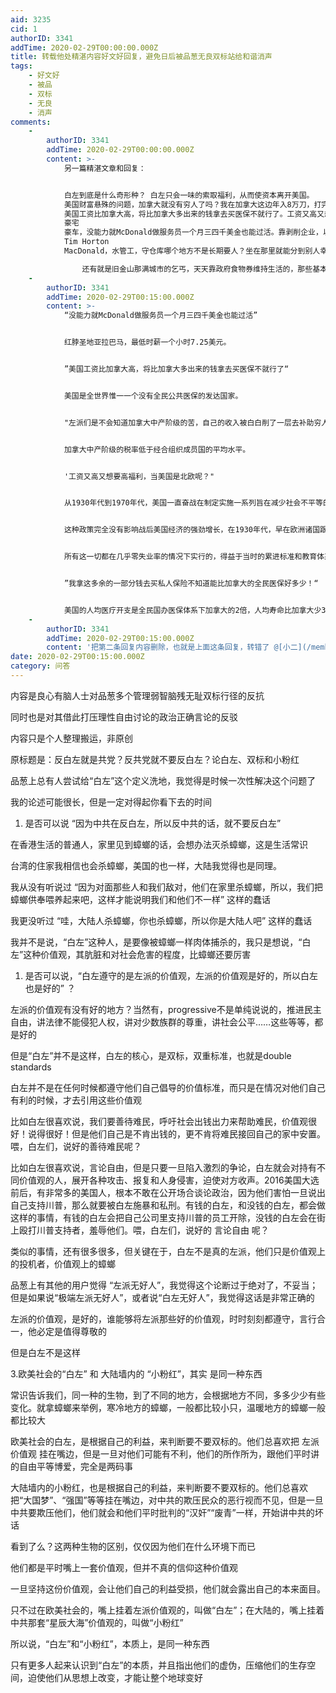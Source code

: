 ```yaml
---
aid: 3235
cid: 1
authorID: 3341
addTime: 2020-02-29T00:00:00.000Z
title: 转载他处精湛内容好文好回复，避免日后被品葱无良双标站给和谐消声
tags:
    - 好文好
    - 被品
    - 双标
    - 无良
    - 消声
comments:
    -
        authorID: 3341
        addTime: 2020-02-29T00:00:00.000Z
        content: >-
            另一篇精湛文章和回复：


            白左到底是什么奇形种？ 白左只会一味的索取福利，从而使资本离开美国。
            美国财富悬殊的问题，加拿大就没有穷人了吗？我在加拿大这边年入8万刀，打完税就6万五左右，而我的职业去到美国可以拿10万美金一年，税还比加拿大低，我拿这多余的一部分钱去买私人保险不知道能比加拿大的全民医保好多少！
            美国工资比加拿大高，将比加拿大多出来的钱拿去买医保不就行了。工资又高又想要高福利，当美国是北欧呢？美国这种社会就是适合人去闯的，你有能力就高薪
            豪宅
            豪车，没能力就McDonald做服务员一个月三四千美金也能过活。靠剥削企业，以为企业就不会走吗？左派们是不会知道加拿大中产阶级的苦，自己的收入被白白削了一层去补助穷人甚至是乞丐。homeless自己不会去找工作？Starbucks
            Tim Horton
            MacDonald，水管工，守仓库哪个地方不是长期要人？坐在那里就能分到别人幸苦赚来的钱，要点脸好吗？说没有天赋，不会去做工人？加拿大工人都轻轻松松五六千加币，美国更不止吧？

                还有就是旧金山那满城市的乞丐，天天靠政府食物券维持生活的，那些基本都是白左吧？不找工作，当纳税人的寄生虫？当白左上台之后这种人只会越来越多。没有任何社会责任感和廉耻心，跟墙内脑残小粉红有什么区别？
    -
        authorID: 3341
        addTime: 2020-02-29T00:15:00.000Z
        content: >-
            “没能力就McDonald做服务员一个月三四千美金也能过活”


            红脖圣地亚拉巴马，最低时薪一个小时7.25美元。


            ”美国工资比加拿大高，将比加拿大多出来的钱拿去买医保不就行了“


            美国是全世界惟一一个没有全民公共医保的发达国家。


            "左派们是不会知道加拿大中产阶级的苦，自己的收入被白白削了一层去补助穷人甚至是乞丐。"


            加拿大中产阶级的税率低于经合组织成员国的平均水平。


            '工资又高又想要高福利，当美国是北欧呢？"


            从1930年代到1970年代，美国一直奋战在制定实施一系列旨在减少社会不平等的野心勃勃的政策的最前线。部分原因是为了避免和当时被视为极不平等的旧欧洲有任何相似之处，后者与美国民主精神背道而驰，从1930年到1980年——在半个美国——最高的所得税税率达到82%（适用于年收入100万美元以上），1940年代到1960年代的顶峰时期（从罗斯福时期到肯尼迪时期）达到91%，甚至在里根当选的1980年代仍然高达70%。


            这种政策完全没有影响战后美国经济的强劲增长，在1930年代，早在欧洲诸国跟上之前，美国也已经设立了联邦最低工资。1960年代末的标准是每小时10美元（按2016年美元价格换算），是迄今为止最高的。


            所有这一切都在几乎零失业率的情况下实行的，得益于当时的累进标准和教育体系。也就是这个时期，美国终止了在南部仍然存在的不民主的合法种族歧视，并推出新的社会政策。


            ”我拿这多余的一部分钱去买私人保险不知道能比加拿大的全民医保好多少！“


            美国的人均医疗开支是全民国办医保体系下加拿大的2倍，人均寿命比加拿大少3岁。
    -
        authorID: 3341
        addTime: 2020-02-29T00:15:00.000Z
        content: '把第二条回复内容删除，也就是上面这条回复，转错了 @[小二](/member/%E5%B0%8F%E4%BA%8C)'
date: 2020-02-29T00:15:00.000Z
category: 问答
---
```


内容是良心有脑人士对品葱多个管理弱智脑残无耻双标行径的反抗

同时也是对其借此打压理性自由讨论的政治正确言论的反驳

内容只是个人整理搬运，非原创

原标题是：反白左就是共党？反共党就不要反白左？论白左、双标和小粉红

品葱上总有人尝试给“白左”这个定义洗地，我觉得是时候一次性解决这个问题了

我的论述可能很长，但是一定对得起你看下去的时间

1.  是否可以说 “因为中共在反白左，所以反中共的话，就不要反白左”

在香港生活的普通人，家里见到蟑螂的话，会想办法灭杀蟑螂，这是生活常识

台湾的住家我相信也会杀蟑螂，美国的也一样，大陆我觉得也是同理。

我从没有听说过 “因为对面那些人和我们敌对，他们在家里杀蟑螂，所以，我们把蟑螂供奉喂养起来吧，这样才能说明我们和他们不一样” 这样的蠢话

我更没听过 “哇，大陆人杀蟑螂，你也杀蟑螂，所以你是大陆人吧” 这样的蠢话

我并不是说，“白左”这种人，是要像被蟑螂一样肉体捕杀的，我只是想说，“白左”这种价值观，其肮脏和对社会危害的程度，比蟑螂还要厉害

1.  是否可以说，“白左遵守的是左派的价值观，左派的价值观是好的，所以白左也是好的” ？

左派的价值观有没有好的地方？当然有，progressive不是单纯说说的，推进民主自由，讲法律不能侵犯人权，讲对少数族群的尊重，讲社会公平……这些等等，都是好的

但是“白左”并不是这样，白左的核心，是双标，双重标准，也就是double standards

白左并不是在任何时候都遵守他们自己倡导的价值标准，而只是在情况对他们自己有利的时候，才去引用这些价值观

比如白左很喜欢说，我们要善待难民，呼吁社会出钱出力来帮助难民，价值观很好！说得很好！但是他们自己是不肯出钱的，更不肯将难民接回自己的家中安置。喂，白左们，说好的善待难民呢？

比如白左很喜欢说，言论自由，但是只要一旦陷入激烈的争论，白左就会对持有不同价值观的人，展开各种攻击、报复和人身侵害，迫使对方收声。2016美国大选前后，有非常多的美国人，根本不敢在公开场合谈论政治，因为他们害怕一旦说出自己支持川普，那么就要被白左施暴和私刑。有钱的白左，和没钱的白左，都会做这样的事情，有钱的白左会把自己公司里支持川普的员工开除，没钱的白左会在街上殴打川普支持者，羞辱他们。喂，白左们，说好的 言论自由 呢？

类似的事情，还有很多很多，但关键在于，白左不是真的左派，他们只是价值观上的投机者，价值观上的蟑螂

品葱上有其他的用户觉得 “左派无好人”，我觉得这个论断过于绝对了，不妥当；但是如果说“极端左派无好人”，或者说“白左无好人”，我觉得这话是非常正确的

左派的价值观，是好的，谁能够将左派那些好的价值观，时时刻刻都遵守，言行合一，他必定是值得尊敬的

但是白左不是这样

3.欧美社会的“白左” 和 大陆墙内的 “小粉红”，其实 是同一种东西

常识告诉我们，同一种的生物，到了不同的地方，会根据地方不同，多多少少有些变化。就拿蟑螂来举例，寒冷地方的蟑螂，一般都比较小只，温暖地方的蟑螂一般都比较大

欧美社会的白左，是根据自己的利益，来判断要不要双标的。他们总喜欢把 左派价值观 挂在嘴边，但是一旦对他们可能有不利，他们的所作所为，跟他们平时讲的自由平等博爱，完全是两码事

大陆墙内的小粉红，也是根据自己的利益，来判断要不要双标的。他们总喜欢把“大国梦”、“强国”等等挂在嘴边，对中共的欺压民众的恶行视而不见，但是一旦中共要欺压他们，他们就会和他们平时批判的“汉奸”“废青”一样，开始讲中共的坏话

看到了么？这两种生物的区别，仅仅因为他们在什么环境下而已

他们都是平时嘴上一套价值观，但并不真的信仰这种价值观

一旦坚持这份价值观，会让他们自己的利益受损，他们就会露出自己的本来面目。

只不过在欧美社会的，嘴上挂着左派价值观的，叫做“白左”；在大陆的，嘴上挂着中共那套“星辰大海”价值观的，叫做“小粉红”

所以说，“白左”和“小粉红”，本质上，是同一种东西

只有更多人起来认识到“白左”的本质，并且指出他们的虚伪，压缩他们的生存空间，迫使他们从思想上改变，才能让整个地球变好

